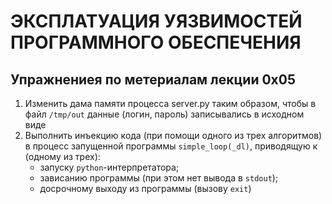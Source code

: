 # ЭКСПЛАТУАЦИЯ УЯЗВИМОСТЕЙ ПРОГРАММНОГО ОБЕСПЕЧЕНИЯ
## Упражнениея по метериалам лекции 0x05

1. Изменить дама памяти процесса server.py таким образом,
   чтобы в файл `/tmp/out` данные (логин, пароль) 
   записывались в исходном виде
2. Выполнить инъекцию кода (при помощи одного из трех алгоритмов) 
   в процесс запущенной программы `simple_lоор(_dl)`, 
   приводящую к (одному из трех): 
   * запуску `python`-интерпретатора; 
   * зависанию программы (при этом нет вывода в `stdout`); 
   * досрочному выходу из программы (вызову `exit`) 
